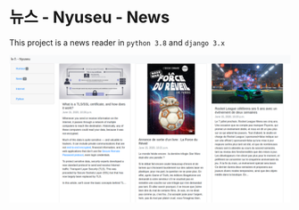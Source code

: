 # 뉴스 - Nyuseu - News

This project is a news reader in `python 3.8` and `django 3.x`

![Main page](https://github.com/foxmask/nyuseu/raw/master/nyuseu/doc/screenshot.png)